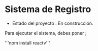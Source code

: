 <h1> Sistema de Registro </h1> 

- Estado del proyecto : En construcción.

Para ejecutar el sistema, debes poner ;

'''npm install reactv'''

